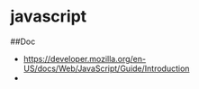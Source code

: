 # javascript

##Doc

- https://developer.mozilla.org/en-US/docs/Web/JavaScript/Guide/Introduction
- 
